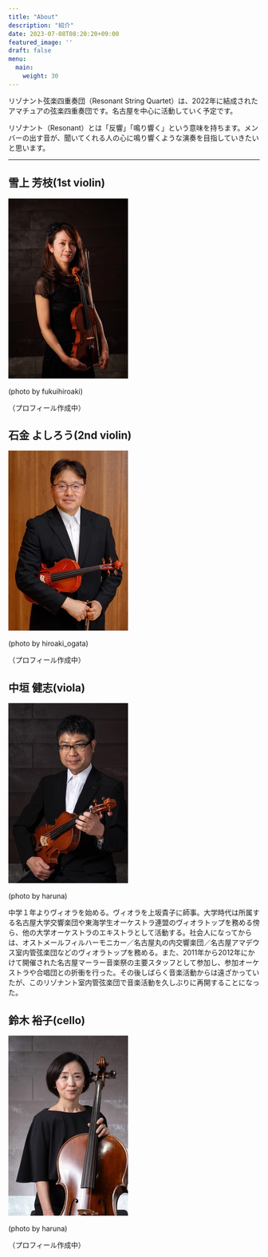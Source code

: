 ```yaml
---
title: "About"
description: "紹介"
date: 2023-07-08T08:20:20+09:00
featured_image: ''
draft: false
menu:
  main:
    weight: 30
---
```


リゾナント弦楽四重奏団（Resonant String Quartet）は、2022年に結成されたアマチュアの弦楽四重奏団です。名古屋を中心に活動していく予定です。

リゾナント（Resonant）とは「反響」「鳴り響く」という意味を持ちます。メンバーの出す音が、聞いてくれる人の心に鳴り響くような演奏を目指していきたいと思います。

---

## 雪上 芳枝(1st violin)

![雪上](yukiue-fukuihiroaki.jpeg) 

(photo by fukuihiroaki)

（プロフィール作成中）

## 石金 よしろう(2nd violin)

![しろ](shiro-hiroaki_ogata.jpeg) 

(photo by hiroaki_ogata)

（プロフィール作成中）

## 中垣 健志(viola)

![中垣](nakagaki-haruna.jpeg) 

(photo by haruna)

中学１年よりヴィオラを始める。ヴィオラを上坂貴子に師事。大学時代は所属する名古屋大学交響楽団や東海学生オーケストラ連盟のヴィオラトップを務める傍ら、他の大学オーケストラのエキストラとして活動する。社会人になってからは、オストメールフィルハーモニカー／名古屋丸の内交響楽団／名古屋アマデウス室内管弦楽団などのヴィオラトップを務める。また、2011年から2012年にかけて開催された名古屋マーラー音楽祭の主要スタッフとして参加し、参加オーケストラや合唱団との折衝を行った。その後しばらく音楽活動からは遠ざかっていたが、このリゾナント室内管弦楽団で音楽活動を久しぶりに再開することになった。

## 鈴木 裕子(cello)

![ゆうこ](yuko-haruna.jpeg)

 (photo by haruna)

（プロフィール作成中）
